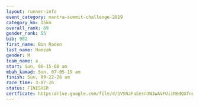 ```yaml
---
layout: runner-info 
event_category: mantra-summit-challenge-2019 
category_km: 15km 
overall_rank: 69
gender_rank: 55
bib: 982
first_name: Bin Raden
last_name: Hamzah
gender: M
team_name: a
start: Sun, 06-15-00 am
mbah_kamad: Sun, 07-05-19 am
finish: Sun, 09-22-26 am
race_time: 3-07-26
status: FINISHER
certficate: https:drive.google.com/file/d/1VSNJFuSesn3N3wAVFUiiNEdQXfnm-dlZ/view?usp=sharing
---
```

